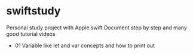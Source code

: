 # swiftstudy
Personal study project with Apple swift Document step by step and many good tutorial videos 

- 01 Variable like let and var concepts and how to print out 
